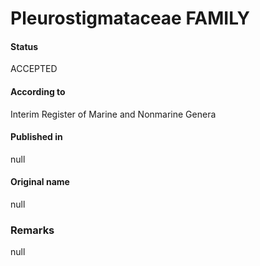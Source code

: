 Pleurostigmataceae FAMILY
=======

#### Status
ACCEPTED

#### According to
Interim Register of Marine and Nonmarine Genera

#### Published in
null

#### Original name
null

### Remarks
null